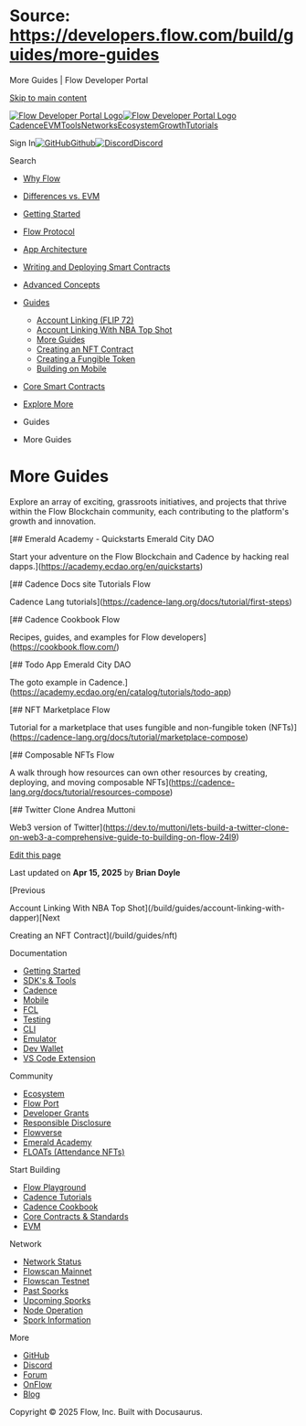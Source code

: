 # Source: https://developers.flow.com/build/guides/more-guides

More Guides | Flow Developer Portal



[Skip to main content](#__docusaurus_skipToContent_fallback)

[![Flow Developer Portal Logo](/img/flow-docs-logo-dark.png)![Flow Developer Portal Logo](/img/flow-docs-logo-light.png)](/)[Cadence](/build/flow)[EVM](/evm/about)[Tools](/tools/kit)[Networks](/networks/flow-networks)[Ecosystem](/ecosystem)[Growth](/growth)[Tutorials](/tutorials)

Sign In[![GitHub]()Github](https://github.com/onflow)[![Discord]()Discord](https://discord.gg/flow)

Search

* [Why Flow](/build/flow)
* [Differences vs. EVM](/build/differences-vs-evm)
* [Getting Started](/build/getting-started/contract-interaction)
* [Flow Protocol](/build/basics/network-architecture)
* [App Architecture](/build/app-architecture)
* [Writing and Deploying Smart Contracts](/build/learn-cadence)
* [Advanced Concepts](/build/advanced-concepts/account-abstraction)
* [Guides](/build/guides/account-linking)

  + [Account Linking (FLIP 72)](/build/guides/account-linking)
  + [Account Linking With NBA Top Shot](/build/guides/account-linking-with-dapper)
  + [More Guides](/build/guides/more-guides)
  + [Creating an NFT Contract](/build/guides/nft)
  + [Creating a Fungible Token](/build/guides/fungible-token)
  + [Building on Mobile](/build/guides/mobile/overview)
* [Core Smart Contracts](/build/core-contracts)
* [Explore More](/build/explore-more)

* Guides
* More Guides

# More Guides

Explore an array of exciting, grassroots initiatives, and projects that thrive within the Flow Blockchain community, each contributing to the platform's growth and innovation.

[## Emerald Academy - Quickstarts Emerald City DAO

Start your adventure on the Flow Blockchain and Cadence by hacking real dapps.](https://academy.ecdao.org/en/quickstarts)

[## Cadence Docs site Tutorials Flow

Cadence Lang tutorials](https://cadence-lang.org/docs/tutorial/first-steps)

[## Cadence Cookbook Flow

Recipes, guides, and examples for Flow developers](https://cookbook.flow.com/)

[## Todo App Emerald City DAO

The goto example in Cadence.](https://academy.ecdao.org/en/catalog/tutorials/todo-app)

[## NFT Marketplace Flow

Tutorial for a marketplace that uses fungible and non-fungible token (NFTs)](https://cadence-lang.org/docs/tutorial/marketplace-compose)

[## Composable NFTs Flow

A walk through how resources can own other resources by creating, deploying, and moving composable NFTs](https://cadence-lang.org/docs/tutorial/resources-compose)

[## Twitter Clone Andrea Muttoni

Web3 version of Twitter](https://dev.to/muttoni/lets-build-a-twitter-clone-on-web3-a-comprehensive-guide-to-building-on-flow-24l9)

[Edit this page](https://github.com/onflow/docs/tree/main/docs/build/guides/more-guides.mdx)

Last updated on **Apr 15, 2025** by **Brian Doyle**

[Previous

Account Linking With NBA Top Shot](/build/guides/account-linking-with-dapper)[Next

Creating an NFT Contract](/build/guides/nft)

Documentation

* [Getting Started](/build/getting-started/contract-interaction)
* [SDK's & Tools](/tools)
* [Cadence](https://cadence-lang.org/docs/)
* [Mobile](/build/guides/mobile/overview)
* [FCL](/tools/clients/fcl-js)
* [Testing](/build/smart-contracts/testing)
* [CLI](/tools/flow-cli)
* [Emulator](/tools/emulator)
* [Dev Wallet](https://github.com/onflow/fcl-dev-wallet)
* [VS Code Extension](/tools/vscode-extension)

Community

* [Ecosystem](/ecosystem)
* [Flow Port](https://port.onflow.org/)
* [Developer Grants](https://github.com/onflow/developer-grants)
* [Responsible Disclosure](https://flow.com/flow-responsible-disclosure)
* [Flowverse](https://www.flowverse.co/)
* [Emerald Academy](https://academy.ecdao.org/)
* [FLOATs (Attendance NFTs)](https://floats.city/)

Start Building

* [Flow Playground](https://play.flow.com/)
* [Cadence Tutorials](https://cadence-lang.org/docs/tutorial/first-steps)
* [Cadence Cookbook](https://open-cadence.onflow.org)
* [Core Contracts & Standards](/build/core-contracts)
* [EVM](/evm/about)

Network

* [Network Status](https://status.onflow.org/)
* [Flowscan Mainnet](https://flowscan.io/)
* [Flowscan Testnet](https://testnet.flowscan.io/)
* [Past Sporks](/networks/node-ops/node-operation/past-upgrades)
* [Upcoming Sporks](/networks/node-ops/node-operation/upcoming-sporks)
* [Node Operation](/networks/node-ops)
* [Spork Information](/networks/node-ops/node-operation/spork)

More

* [GitHub](https://github.com/onflow)
* [Discord](https://discord.gg/flow)
* [Forum](https://forum.onflow.org/)
* [OnFlow](https://onflow.org/)
* [Blog](https://flow.com/blog)

Copyright © 2025 Flow, Inc. Built with Docusaurus.